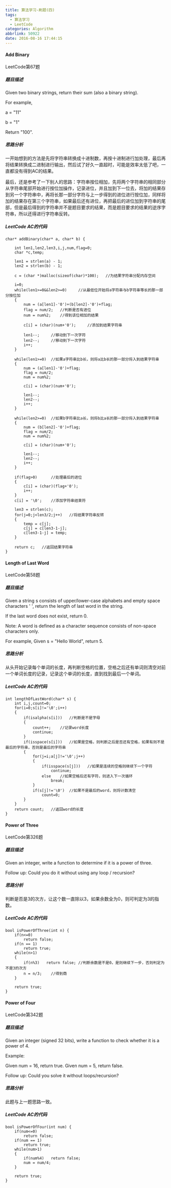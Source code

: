 ```yaml
---
title: 算法学习-刷题(四)
tags:
  - 算法学习
  - LeetCode
categories: Algorithm
abbrlink: 50922
date: 2016-08-16 17:44:15
---
```


#### Add Binary

LeetCode第67题

##### 题目描述

Given two binary strings, return their sum (also a binary string).

<!--more-->

For example,

a = "11"

b = "1"

Return "100".

##### 思路分析

一开始想到的方法是先将字符串转换成十进制数，再按十进制进行加处理，最后再将结果转换成二进制进行输出，然后试了好久一直超时，可能是效率太低了吧，一直都没有得到AC的结果。

最后，还是参考了一下别人的思路：字符串按位相加，先将两个字符串的相同部分从字符串尾部开始进行按位加操作，记录进位，并且加到下一位去，将加的结果存到另一个字符串中，再将长那一部分字符与上一步得到的进位进行按位加，同样将加的结果存在第三个字符串，如果最后还有进位，再把最后的进位加到字符串的尾部，但是最后得到的字符串并不是题目要求的结果，而是题目要求的结果的逆序字符串，所以还得进行字符串反转。

##### LeetCode AC的代码

```
char* addBinary(char* a, char* b) {

    int len1,len2,len3,i,j,num,flag=0;
    char *c,temp;

    len1 = strlen(a) - 1;
    len2 = strlen(b) - 1;

    c = (char *)malloc(sizeof(char)*100);   //为结果字符串分配内存空间

    i=0;
    while(len1>=0&&len2>=0)     //从最低位开始将a字符串与b字符串等长的那一部分按位加
    {
        num = (a[len1]-'0')+(b[len2]-'0')+flag;
        flag = num/2;   //判断是否有进位
        num = num%2;    //得到该位相加的结果

        c[i] = (char)(num+'0');     //添加到结果字符串

        len1--;     //移动到下一次字符
        len2--;     //移动到下一次字符
        i++;    
    }

    while(len1>=0)  //如果a字符串比b长，则将a比b长的那一部分将入到结果字符串
    {
        num = (a[len1]-'0')+flag;
        flag = num/2;
        num = num%2;

        c[i] = (char)(num+'0');

        len1--;
        len2--;
        i++;
    }

    while(len2>=0)  //如果b字符串比a长，则将b比a长的那一部分将入到结果字符串
    {
        num = (b[len2]-'0')+flag;
        flag = num/2;
        num = num%2;

        c[i] = (char)(num+'0');

        len1--;
        len2--;
        i++;
    }

    if(flag>0)      //处理最后的进位
    {
        c[i] = (char)(flag+'0');    
        i++;
    }
    c[i] = '\0';    //添加字符串结束符

    len3 = strlen(c);
    for(j=0;j<len3/2;j++)   //将结果字符串反转
    {
        temp = c[j];
        c[j] = c[len3-1-j];
        c[len3-1-j] = temp;
    }

    return c;   //返回结果字符串
}
```

#### Length of Last Word

LeetCode第58题

##### 题目描述

Given a string s consists of upper/lower-case alphabets and empty space characters ' ', return the length of last word in the string.

If the last word does not exist, return 0.

Note: A word is defined as a character sequence consists of non-space characters only.

For example,
Given s = "Hello World",
return 5.

##### 思路分析

从头开始记录每个单词的长度，再判断空格的位置，空格之后还有单词则清空对前一个单词长度的记录，记录这个单词的长度，直到找到最后一个单词。

##### LeetCode AC的代码

```
int lengthOfLastWord(char* s) {
    int i,j,count=0;
    for(i=0;s[i]!='\0';i++)
    {
        if(isalpha(s[i]))   //判断是不是字母
        {
            count++;    //记录word长度
            continue;
        }
        if(isspace(s[i]))   //如果是空格，则判断之后是否还有空格，如果有则不是最后的字符串，否则是最后的字符串
        {
            for(j=i;a[j]!='\0';j++)
            {
                if(isspace(s[j]))   //如果是连续的空格则继续下一个字符
                    continue;
                else    //如果空格后还有字符，则进入下一次循环
                    break;
            }
            if(s[j]!='\0')  //如果不是最后的word，则将计数清空
                count=0;
        }
    }
    return count;   //返回word的长度
}
```

#### Power of Three

LeetCode第326题

##### 题目描述

Given an integer, write a function to determine if it is a power of three.

Follow up:
Could you do it without using any loop / recursion?

##### 思路分析

判断是否是3的次方，让这个数一直除以3，如果余数全为0，则可判定为3的指数。


##### LeetCode AC的代码

```
bool isPowerOfThree(int n) {
    if(n<=0)
        return false;
    if(n == 1)
        return true;
    while(n>1)
    {
        if(n%3)   return false; //判断余数是不是0，是则继续下一步，否则判定为不是3的次方
        n = n/3;    //得到商
    }

    return true;
}
```

#### Power of Four

LeetCode第342题

##### 题目描述

Given an integer (signed 32 bits), write a function to check whether it is a power of 4.

Example:

Given num = 16, return true. Given num = 5, return false.

Follow up: Could you solve it without loops/recursion?

##### 思路分析

此题与上一题思路一致。

##### LeetCode AC的代码

```
bool isPowerOfFour(int num) {
    if(num<=0)
        return false;
    if(num == 1)
        return true;
    while(num>1)
    {
        if(num%4)   return false;
        num = num/4;
    }

    return true;
}
```
